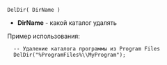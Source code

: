 
```
DelDir( DirName )
```
  * **DirName** - какой каталог удалять

Пример использования:
```
  -- Удаление каталога программы из Program Files
  DelDir("%ProgramFiles%\\MyProgram");
```